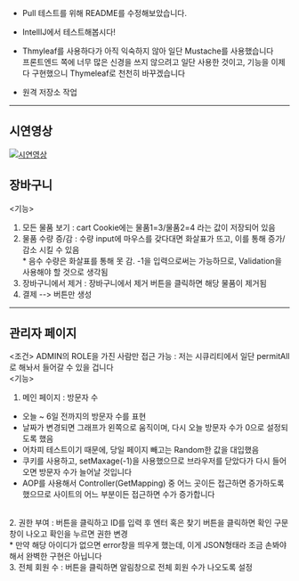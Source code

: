 * Pull 테스트를 위해 README를 수정해보았습니다.
* IntellIJ에서 테스트해봅시다!
* Thmyleaf를 사용하다가 아직 익숙하지 않아 일단 Mustache를 사용했습니다<br>
  프론트엔드 쪽에 너무 많은 신경을 쓰지 않으려고 일단 사용한 것이고, 기능을 이제 다 구현했으니 Thymeleaf로 천천히 바꾸겠습니다

* 원격 저장소 작업
- - -
## 시연영상
[![시연영상](https://img.youtube.com/vi/YiBDo5mq0CQ/0.jpg)](https://youtu.be/UYdviTdyQhY?t=0s)

## 장바구니

<기능><br>
1. 모든 물품 보기 : cart Cookie에는 물품1=3/물품2=4 라는 값이 저장되어 있음
2. 물품 수량 증/감 : 수량 input에 마우스를 갖다대면 화살표가 뜨고, 이를 통해 증가/감소 시킬 수 있음
<br>* 음수 수량은 화살표를 통해 못 감. -1을 입력으로써는 가능하므로, Validation을 사용해야 할 것으로 생각됨
3. 장바구니에서 제거 : 장바구니에서 제거 버튼을 클릭하면 해당 물품이 제거됨
4. 결제 --> 버튼만 생성

- - -
## 관리자 페이지

<조건>
ADMIN의 ROLE을 가진 사람만 접근 가능 : 저는 시큐리티에서 일단 permitAll로 해놔서 들어갈 수 있을 겁니다
<br>
<기능><br>
1. 메인 페이지 : 방문자 수<br>
* 오늘 ~ 6일 전까지의 방문자 수를 표현<br>
* 날짜가 변경되면 그래프가 왼쪽으로 움직이며, 다시 오늘 방문자 수가 0으로 설정되도록 했음<br>
* 어차피 테스트이기 때문에, 당일 페이지 빼고는 Random한 값을 대입했음<br>
* 쿠키를 사용하고, setMaxage(-1)을 사용했으므로 브라우저를 닫았다가 다시 들어오면 방문자 수가 늘어날 것입니다<br>
* AOP를 사용해서 Controller(GetMapping) 중 어느 곳이든 접근하면 증가하도록 했으므로 사이트의 어느 부분이든 접근하면 수가 증가합니다
<br>
2. 권한 부여 : 버튼을 클릭하고 ID를 입력 후 엔터 혹은 찾기 버튼을 클릭하면 확인 구문창이 나오고 확인을 누르면 권한 변경<br>
* 만약 해당 아이디가 없으면 error창을 띄우게 했는데, 이게 JSON형태라 조금 손봐야해서 완벽한 구현은 아닙니다
<br>
3. 전체 회원 수 : 버튼을 클릭하면 알림창으로 전체 회원 수가 나오도록 설정
